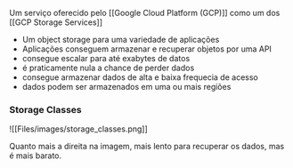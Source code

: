 Um serviço oferecido pelo  [[Google Cloud Platform (GCP)]] como um dos [[GCP Storage Services]]

* Um object storage para uma variedade de aplicações
* Aplicações conseguem armazenar e recuperar objetos por uma API
* consegue escalar para até exabytes de datos
* é praticamente nula a chance de perder dados
* consegue armazenar dados de alta e baixa frequecia de acesso 
* dados podem ser armazenados em uma ou mais regiões 

### Storage Classes 

![[Files/images/storage_classes.png]]

Quanto mais a direita na imagem, mais lento para recuperar os dados, mas é mais barato.

